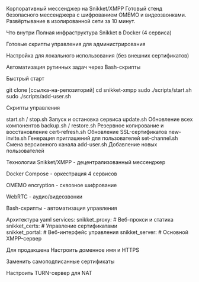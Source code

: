Корпоративный мессенджер на Snikket/XMPP
Готовый стенд безопасного мессенджера с шифрованием OMEMO и видеозвонками. Развёртывание в изолированной сети за 10 минут.

Что внутри
Полная инфраструктура Snikket в Docker (4 сервиса)

Готовые скрипты управления для администрирования

Настройка для локального использования (без внешних сертификатов)

Автоматизация рутинных задач через Bash-скрипты

Быстрый старт

git clone [ссылка-на-репозиторий]
cd snikket-xmpp
sudo ./scripts/start.sh
sudo ./scripts/add-user.sh

Скрипты управления

start.sh / stop.sh	Запуск и остановка сервиса
update.sh	Обновление всех компонентов
backup.sh / restore.sh	Резервное копирование и восстановление
cert-refresh.sh	Обновление SSL-сертификатов
new-invite.sh	Генерация приглашений для пользователей
set-channel.sh	Смена версионного канала
add-user.sh	Добавление новых пользователей

Технологии
Snikket/XMPP - децентрализованный мессенджер

Docker Compose - оркестрация 4 сервисов

OMEMO encryption - сквозное шифрование

WebRTC - аудио/видеозвонки

Bash-скрипты - автоматизация управления

Архитектура
yaml
services:
  snikket_proxy:    # Веб-прокси и статика
  snikket_certs:    # Управление сертификатами  
  snikket_portal:   # Веб-интерфейс управления
  snikket_server:   # Основной XMPP-сервер

Для продакшена
Настроить доменное имя и HTTPS

Заменить самоподписанные сертификаты

Настроить TURN-сервер для NAT
